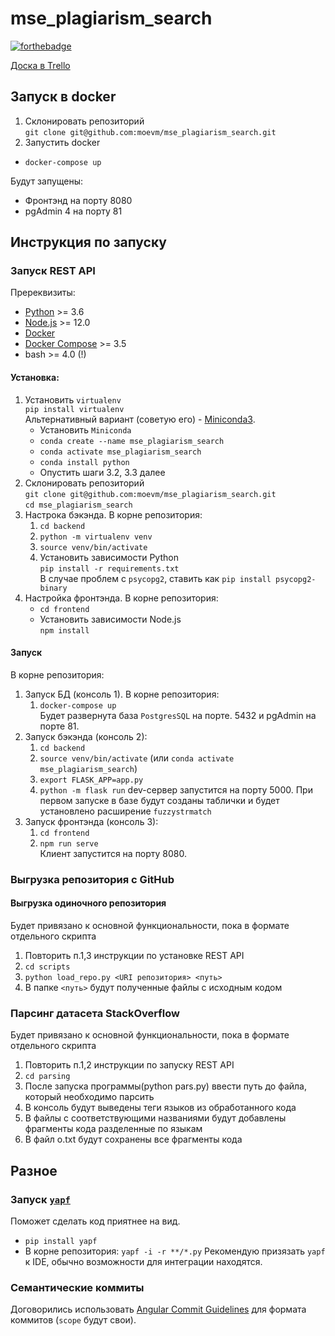 # mse_plagiarism_search

[![forthebadge](https://forthebadge.com/images/badges/works-on-my-machine.svg)](https://forthebadge.com)

[Доска в Trello](https://trello.com/b/1opwXmzy)

## Запуск в docker
1. Склонировать репозиторий  
`git clone git@github.com:moevm/mse_plagiarism_search.git`  
2. Запустить docker
* `docker-compose up`

Будут запущены:
- Фронтэнд на порту 8080
- pgAdmin 4 на порту 81

## Инструкция по запуску
### Запуск REST API
Пререквизиты:
* [Python](https://www.python.org/) >= 3.6
* [Node.js](https://nodejs.org/en/) >= 12.0
* [Docker](https://docs.docker.com/get-docker/)
* [Docker Compose](https://docs.docker.com/compose/) >= 3.5
* bash >= 4.0 (!)

#### Установка:
1. Установить `virtualenv`  
`pip install virtualenv`  
Альтернативный вариант (советую его) - [Miniconda3](https://docs.conda.io/en/latest/miniconda.html).
    * Установить `Miniconda`
    * `conda create --name mse_plagiarism_search`
    * `conda activate mse_plagiarism_search`
    * `conda install python`
    * Опустить шаги 3.2, 3.3 далее
2. Склонировать репозиторий  
`git clone git@github.com:moevm/mse_plagiarism_search.git`  
`cd mse_plagiarism_search`
3. Настрока бэкэнда. В корне репозитория:
	1. `cd backend`  
	2. `python -m virtualenv venv`  
	3. `source venv/bin/activate`  
	4. Установить зависимости Python  
	`pip install -r requirements.txt`  
	В случае проблем с `psycopg2`, ставить как `pip install psycopg2-binary`  
4. Настройка фронтэнда. В корне репозитория:
	* `cd frontend`
	* Установить зависимости Node.js  
	`npm install`

#### Запуск
В корне репозитория:
1. Запуск БД (консоль 1). В корне репозитория:
	1. `docker-compose up`  
	Будет развернута база `PostgresSQL` на порте. 5432 и pgAdmin на порте 81.
2. Запуск бэкэнда (консоль 2):
	1. `cd backend`
	2. `source venv/bin/activate` (или `conda activate mse_plagiarism_search`)
	3. `export FLASK_APP=app.py`
	4. `python -m flask run`
	dev-сервер запустится на порту 5000. При первом запуске в базе будут созданы таблички и будет установлено расширение `fuzzystrmatch`
3. Запуск фронтэнда (консоль 3):
	1. `cd frontend`
	2. `npm run serve`  
	Клиент запустится на порту 8080.

### Выгрузка репозитория с GitHub

#### Выгрузка одиночного репозитория

Будет привязано к основной функциональности, пока в формате отдельного скрипта
1. Повторить п.1,3 инструкции по установке REST API
2. `cd scripts`
3. `python load_repo.py <URI репозитория> <путь>`
4. В папке `<путь>` будут полученные файлы с исходным кодом

### Парсинг датасета StackOverflow
Будет привязано к основной функциональности, пока в формате отдельного скрипта

1. Повторить п.1,2 инструкции по запуску REST API
2. `cd parsing`
3. После запуска программы(python pars.py) ввести путь до файла, который необходимо парсить
4. В консоль будут выведены теги языков из обработанного кода
5. В файлы с соответствующими названиями будут добавлены фрагменты кода разделенные по языкам
6. В файл o.txt будут сохранены все фрагменты кода

## Разное
### Запуск [`yapf`](https://github.com/google/yapf)
Поможет сделать код приятнее на вид.
* `pip install yapf`
* В корне репозитория: `yapf -i -r **/*.py`
Рекомендую призязать `yapf` к IDE, обычно возможности для интеграции находятся.

### Семантические коммиты
Договорились использовать [Angular Commit Guidelines](https://github.com/angular/angular/blob/master/CONTRIBUTING.md#-commit-message-format) для формата коммитов (`scope` будут свои).
